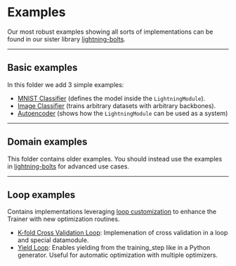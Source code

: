 # Examples

Our most robust examples showing all sorts of implementations
can be found in our sister library [lightning-bolts](https://pytorch-lightning.readthedocs.io/en/latest/ecosystem/bolts.html).

______________________________________________________________________

## Basic examples

In this folder we add 3 simple examples:

- [MNIST Classifier](https://github.com/PyTorchLightning/pytorch-lightning/blob/master/pl_examples/basic_examples/simple_image_classifier.py) (defines the model inside the `LightningModule`).
- [Image Classifier](https://github.com/PyTorchLightning/pytorch-lightning/blob/master/pl_examples/basic_examples/backbone_image_classifier.py) (trains arbitrary datasets with arbitrary backbones).
- [Autoencoder](https://github.com/PyTorchLightning/pytorch-lightning/blob/master/pl_examples/basic_examples/autoencoder.py) (shows how the `LightningModule` can be used as a system)

______________________________________________________________________

## Domain examples

This folder contains older examples. You should instead use the examples
in [lightning-bolts](https://pytorch-lightning.readthedocs.io/en/latest/ecosystem/bolts.html)
for advanced use cases.

______________________________________________________________________

## Loop examples

Contains implementations leveraging [loop customization](https://pytorch-lightning.readthedocs.io/en/latest/extensions/loops.html) to enhance the Trainer with new optimization routines.

- [K-fold Cross Validation Loop](./loop_examples/kfold.py): Implemenation of cross validation in a loop and special datamodule.
- [Yield Loop](./loop_examples/kfold.py): Enables yielding from the training_step like in a Python generator. Useful for automatic optimization with multiple optimizers.
